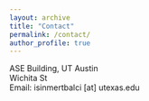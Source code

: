 ```yaml
---
layout: archive
title: "Contact"
permalink: /contact/
author_profile: true
---
```

ASE Building, UT Austin<br>
Wichita St <br>
Email: isinmertbalci [at] utexas.edu
